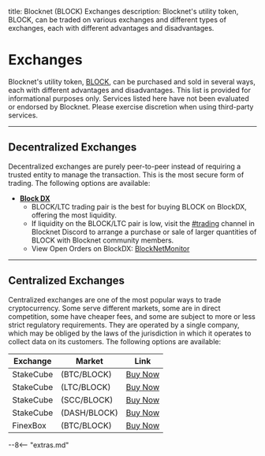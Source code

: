 title: Blocknet (BLOCK) Exchanges
description: Blocknet's utility token, BLOCK, can be traded on various exchanges and different types of  exchanges, each with different advantages and disadvantages.


# Exchanges
Blocknet's utility token, [BLOCK](/blockchain/introduction), can be purchased and sold in several ways, each with different advantages and disadvantages. This list is provided for informational purposes only. Services listed here have not been evaluated or endorsed by Blocknet. Please exercise discretion when using third-party services.

---

## Decentralized Exchanges
Decentralized exchanges are purely peer-to-peer instead of requiring a trusted entity to manage the transaction. This is the most secure form of trading. The following options are available:

* [__Block DX__](/blockdx/setup)
	* BLOCK/LTC trading pair is the best for buying BLOCK on BlockDX,
      offering the most liquidity.
	* If liquidity on the BLOCK/LTC pair is low, visit the
      [#trading](https://discord.com/channels/819650867807780893/819875135497830460)
      channel in Blocknet Discord to arrange a purchase or sale of
      larger quantities of BLOCK with Blocknet community members.
    * View Open Orders on BlockDX: [BlockNetMonitor](https://www.blocknetmonitor.com/?p=openorders) <!-- or [BlockDX.co](https://www.blockdx.co/orders)  -->
    <!-- * [View Trade History on BlockDX](https://www.blockdx.co/trade-history)   -->
    <!--     * [View Exchange Volume on BlockDX](https://twitter.com/DxStats)   -->
<!--
* [Pangolin (aaBLOCK/AVAX)](https://app.pangolin.exchange/#/swap?outputCurrency=0xc931f61b1534eb21d8c11b24f3f5ab2471d4ab50) -- [Learn about buying aaBLOCK and redeeming it for BLOCK](/blockchain/aablock)

* [Uniswap (aBLOCK/ETH)](https://app.uniswap.org/#/swap?outputCurrency=0xe692c8d72bd4ac7764090d54842a305546dd1de5) -- [Learn about buying aBLOCK and redeeming it for BLOCK](/blockchain/ablock)

* [Anyswap (aBLOCK/ETH)](https://v1.anyswap.exchange/swap)
-->
---

## Centralized Exchanges
Centralized exchanges are one of the most popular ways to trade
cryptocurrency. Some serve different markets, some are in direct
competition, some have cheaper fees, and some are subject to more or
less strict regulatory requirements. They are operated by a single
company, which may be obliged by the laws of the jurisdiction in which
it operates to collect data on its customers. The following options are available:

Exchange        | Market        | Link
----------------|---------------|------
StakeCube       | (BTC/BLOCK)   | [Buy Now](https://stakecube.net/app/exchange/BLOCK_BTC) 
StakeCube       | (LTC/BLOCK)   | [Buy Now](https://stakecube.net/app/exchange/BLOCK_LTC) 
StakeCube       | (SCC/BLOCK)   | [Buy Now](https://stakecube.net/app/exchange/BLOCK_SCC) 
StakeCube       | (DASH/BLOCK)  | [Buy Now](https://stakecube.net/app/exchange/BLOCK_DASH) 
FinexBox        | (BTC/BLOCK)   | [Buy Now](https://www.finexbox.com/market/pair/BLOCK-BTC.html) 
<!-- 
SouthExchange | (USDT/BLOCK) | [Buy Now](https://main.southxchange.com/Market/Book/BLOCK/USDT)  
SouthExchange | (BTC/BLOCK) | [Buy Now](https://main.southxchange.com/Market/Book/BLOCK/BTC)  
Bittrex Global  | (BTC/BLOCK)   | [Buy Now](https://global.bittrex.com/Market/Index?MarketName=BTC-BLOCK)  
Bittrex Global  | (USDT/BLOCK)   | [Buy Now](https://global.bittrex.com/Market/Index?MarketName=USDT-BLOCK)  
-->










<script type="text/javascript">
// read instructions for related links in ../snippets/extras.md
var relatedLinks = [];
</script>

--8<-- "extras.md"





